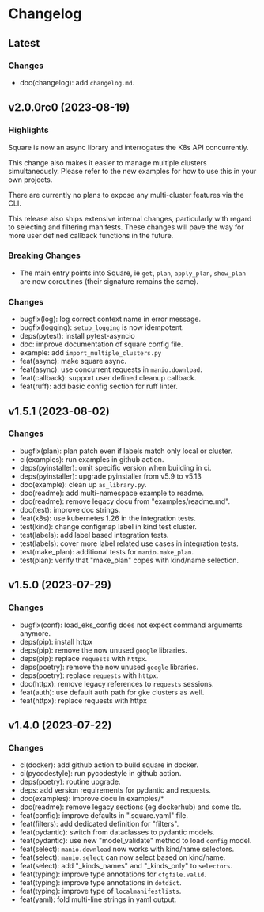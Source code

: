 # Changelog

## Latest
### Changes
* doc(changelog): add `changelog.md`.

## v2.0.0rc0 (2023-08-19)
### Highlights
Square is now an async library and interrogates the K8s API concurrently.

This change also makes it easier to manage multiple clusters simultaneously.
Please refer to the new examples for how to use this in your own projects.

There are currently no plans to expose any multi-cluster features via the CLI.

This release also ships extensive internal changes, particularly with regard to
selecting and filtering manifests. These changes will pave the way for more
user defined callback functions in the future.

### Breaking Changes
* The main entry points into Square, ie `get`, `plan`, `apply_plan`,
  `show_plan` are now coroutines (their signature remains the same).

### Changes
* bugfix(log): log correct context name in error message.
* bugfix(logging): `setup_logging` is now idempotent.
* deps(pytest): install pytest-asyncio
* doc: improve documentation of square config file.
* example: add `import_multiple_clusters.py`
* feat(async): make square async.
* feat(async): use concurrent requests in `manio.download`.
* feat(callback): support user defined cleanup callback.
* feat(ruff): add basic config section for ruff linter.

## v1.5.1 (2023-08-02)
### Changes
* bugfix(plan): plan patch even if labels match only local or cluster.
* ci(examples): run examples in github action.
* deps(pyinstaller): omit specific version when building in ci.
* deps(pyinstaller): upgrade pyinstaller from v5.9 to v5.13
* doc(example): clean up `as_library.py`.
* doc(readme): add multi-namespace example to readme.
* doc(readme): remove legacy docu from "examples/readme.md".
* doc(test): improve doc strings.
* feat(k8s): use kubernetes 1.26 in the integration tests.
* test(kind): change configmap label in kind test cluster.
* test(labels): add label based integration tests.
* test(labels): cover more label related use cases in integration tests.
* test(make_plan): additional tests for `manio.make_plan`.
* test(plan): verify that "make_plan" copes with kind/name selection.

## v1.5.0 (2023-07-29)
### Changes
* bugfix(conf): load_eks_config does not expect command arguments anymore.
* deps(pip): install httpx
* deps(pip): remove the now unused `google` libraries.
* deps(pip): replace `requests` with `httpx`.
* deps(poetry): remove the now unused `google` libraries.
* deps(poetry): replace `requests` with `httpx`.
* doc(httpx): remove legacy references to `requests` sessions.
* feat(auth): use default auth path for gke clusters as well.
* feat(httpx): replace requests with httpx

## v1.4.0 (2023-07-22)
### Changes
* ci(docker): add github action to build square in docker.
* ci(pycodestyle): run pycodestyle in github action.
* deps(poetry): routine upgrade.
* deps: add version requirements for pydantic and requests.
* doc(examples): improve docu in examples/*
* doc(readme): remove legacy sections (eg dockerhub) and some tlc.
* feat(config): improve defaults in ".square.yaml" file.
* feat(filters): add dedicated definition for "filters".
* feat(pydantic): switch from dataclasses to pydantic models.
* feat(pydantic): use new "model_validate" method to load `config` model.
* feat(select): `manio.download` now works with kind/name selectors.
* feat(select): `manio.select` can now select based on kind/name.
* feat(select): add "_kinds_names" and "_kinds_only" to `selectors`.
* feat(typing): improve type annotations for `cfgfile.valid`.
* feat(typing): improve type annotations in `dotdict`.
* feat(typing): improve type of `localmanifestlists`.
* feat(yaml): fold multi-line strings in yaml output.
